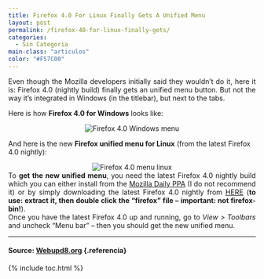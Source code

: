 ```yaml
---
title: Firefox 4.0 For Linux Finally Gets A Unified Menu
layout: post
permalink: /firefox-40-for-linux-finally-gets/
categories:
  - Sin Categoria
main-class: "articulos"
color: "#F57C00"
---
```

<div lang="en">
  <div style="text-align: justify;">
    Even though the Mozilla developers initially said they wouldn&#8217;t do it, here it is: Firefox 4.0 (nightly build) finally gets an unified menu button. But not the way it&#8217;s integrated in Windows (in the titlebar), but next to the tabs.
  </div>

  <p>
    <a name="more"></a>Here is how <b>Firefox 4.0 for Windows</b> looks like:
  </p>

  <div style="text-align: center;">
    <img alt="Firefox 4.0 Windows menu" src="https://2.bp.blogspot.com/_IlK2pNFFgGM/TOpKfEqxsoI/AAAAAAAAAFg/HAojDM7vC20/s1600/Firefox-menuunificado-windows.jpg" />
  </div>

  <p>
    And here is the new <b>Firefox unified menu for Linux</b> (from the latest Firefox 4.0 nightly):
  </p>

  <div style="text-align: center;">
    <img alt="Firefox 4.0 menu linux" src="https://1.bp.blogspot.com/_IlK2pNFFgGM/TOpKeo-73nI/AAAAAAAAAFc/LAOUt4nZY_I/s1600/Firefox-menuunificado-500x388.jpg" />
  </div>

  <div style="text-align: justify;">
    To <b>get the new unified menu</b>, you need the latest Firefox 4.0 nightly build which you can either install from the <a class="external" href="https://launchpad.net/%7Eubuntu-mozilla-daily/+archive/ppa">Mozilla Daily PPA</a> (I do not recommend it) or by simply downloading the latest Firefox 4.0 nightly from <a class="external" href="http://ftp.mozilla.org/pub/mozilla.org/firefox/nightly/latest-trunk/">HERE</a> (<b>to use: extract it, then double click the &#8220;firefox&#8221; file &#8211; important: not firefox-bin!</b>).
  </div>

  <div style="text-align: justify;">
  </div>

  <div style="text-align: justify;">
    Once you have the latest Firefox 4.0 up and running, go to <i>View > Toolbars</i> and uncheck &#8220;Menu bar&#8221; &#8211; then you should get the new unified menu.
  </div>
</div>

* * *

#### Source: <a href="http://www.webupd8.org/2010/11/firefox-40-for-linux-finally-gets.html" taget="_blank"> Webupd8.org</a> {.referencia}



{% include toc.html %}
